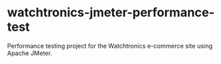 # watchtronics-jmeter-performance-test
Performance testing project for the Watchtronics e-commerce site using Apache JMeter.
